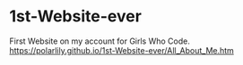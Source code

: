 # 1st-Website-ever
First Website on my account for Girls Who Code.
https://polarlily.github.io/1st-Website-ever/All_About_Me.htm
